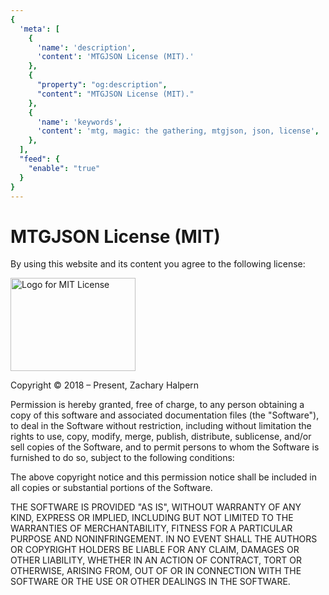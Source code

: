 ```yaml
---
{
  'meta': [
    {
      'name': 'description',
      'content': 'MTGJSON License (MIT).'
    },
    {
      "property": "og:description",
      "content": "MTGJSON License (MIT)."
    },
    {
      'name': 'keywords',
      'content': 'mtg, magic: the gathering, mtgjson, json, license',
    },
  ],
  "feed": {
    "enable": "true"
  }
}
---
```


# MTGJSON License (MIT)

By using this website and its content you agree to the following license:

<img class="img-license" src="../.vuepress/public/images/assets/mit-license.jpg" alt="Logo for MIT License" title="MIT License" width="200px" height="149px" />

Copyright &copy; 2018 &ndash; Present, Zachary Halpern

Permission is hereby granted, free of charge, to any person obtaining a copy of this software and associated documentation files (the "Software"), to deal in the Software without restriction, including without limitation the rights to use, copy, modify, merge, publish, distribute, sublicense, and/or sell copies of the Software, and to permit persons to whom the Software is furnished to do so, subject to the following conditions:

The above copyright notice and this permission notice shall be included in all copies or substantial portions of the Software.

THE SOFTWARE IS PROVIDED "AS IS", WITHOUT WARRANTY OF ANY KIND, EXPRESS OR
IMPLIED, INCLUDING BUT NOT LIMITED TO THE WARRANTIES OF MERCHANTABILITY,
FITNESS FOR A PARTICULAR PURPOSE AND NONINFRINGEMENT. IN NO EVENT SHALL THE AUTHORS OR COPYRIGHT HOLDERS BE LIABLE FOR ANY CLAIM, DAMAGES OR OTHER
LIABILITY, WHETHER IN AN ACTION OF CONTRACT, TORT OR OTHERWISE, ARISING FROM, OUT OF OR IN CONNECTION WITH THE SOFTWARE OR THE USE OR OTHER DEALINGS IN THE SOFTWARE.
